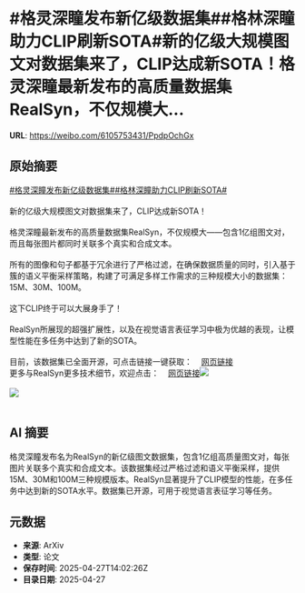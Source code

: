# #格灵深瞳发布新亿级数据集##格林深瞳助力CLIP刷新SOTA#新的亿级大规模图文对数据集来了，CLIP达成新SOTA！格灵深瞳最新发布的高质量数据集RealSyn，不仅规模大...

**URL**: https://weibo.com/6105753431/PpdpOchGx

## 原始摘要

<a href="https://m.weibo.cn/search?containerid=231522type%3D1%26t%3D10%26q%3D%23%E6%A0%BC%E7%81%B5%E6%B7%B1%E7%9E%B3%E5%8F%91%E5%B8%83%E6%96%B0%E4%BA%BF%E7%BA%A7%E6%95%B0%E6%8D%AE%E9%9B%86%23&amp;extparam=%23%E6%A0%BC%E7%81%B5%E6%B7%B1%E7%9E%B3%E5%8F%91%E5%B8%83%E6%96%B0%E4%BA%BF%E7%BA%A7%E6%95%B0%E6%8D%AE%E9%9B%86%23" data-hide=""><span class="surl-text">#格灵深瞳发布新亿级数据集#</span></a><a href="https://m.weibo.cn/search?containerid=231522type%3D1%26t%3D10%26q%3D%23%E6%A0%BC%E6%9E%97%E6%B7%B1%E7%9E%B3%E5%8A%A9%E5%8A%9BCLIP%E5%88%B7%E6%96%B0SOTA%23&amp;extparam=%23%E6%A0%BC%E6%9E%97%E6%B7%B1%E7%9E%B3%E5%8A%A9%E5%8A%9BCLIP%E5%88%B7%E6%96%B0SOTA%23" data-hide=""><span class="surl-text">#格林深瞳助力CLIP刷新SOTA#</span></a><br><br>新的亿级大规模图文对数据集来了，CLIP达成新SOTA！<br><br>格灵深瞳最新发布的高质量数据集RealSyn，不仅规模大——包含1亿组图文对，而且每张图片都同时关联多个真实和合成文本。<br><br>所有的图像和句子都基于冗余进行了严格过滤，在确保数据质量的同时，引入基于簇的语义平衡采样策略，构建了可满足多样工作需求的三种规模大小的数据集：15M、30M、100M。<br><br>这下CLIP终于可以大展身手了！<br><br>RealSyn所展现的超强扩展性，以及在视觉语言表征学习中极为优越的表现，让模型性能在多任务中达到了新的SOTA。<br><br>目前，该数据集已全面开源，可点击链接一键获取：<a href="https://weibo.cn/sinaurl?u=https%3A%2F%2Fhuggingface.co%2Fdatasets%2FKaichengalex%2FRealSyn100M" data-hide=""><span class="url-icon"><img style="width: 1rem;height: 1rem" src="https://h5.sinaimg.cn/upload/2015/09/25/3/timeline_card_small_web_default.png" referrerpolicy="no-referrer"></span><span class="surl-text">网页链接</span></a><br>更多与RealSyn更多技术细节，欢迎点击：<a href="https://weibo.cn/sinaurl?u=https%3A%2F%2Fmp.weixin.qq.com%2Fs%2FCnuVZMSkYHpFwnfaLZ-3qA" data-hide=""><span class="url-icon"><img style="width: 1rem;height: 1rem" src="https://h5.sinaimg.cn/upload/2015/09/25/3/timeline_card_small_web_default.png" referrerpolicy="no-referrer"></span><span class="surl-text">网页链接</span></a><img style="" src="https://tvax2.sinaimg.cn/large/006Fd7o3gy1i0vi5asyzmj30u0072jtq.jpg" referrerpolicy="no-referrer"><br><br><img style="" src="https://tvax3.sinaimg.cn/large/006Fd7o3gy1i0vi5dvi9kj30u00ouk8o.jpg" referrerpolicy="no-referrer"><br><br>

## AI 摘要

格灵深瞳发布名为RealSyn的新亿级图文数据集，包含1亿组高质量图文对，每张图片关联多个真实和合成文本。该数据集经过严格过滤和语义平衡采样，提供15M、30M和100M三种规模版本。RealSyn显著提升了CLIP模型的性能，在多任务中达到新的SOTA水平。数据集已开源，可用于视觉语言表征学习等任务。

## 元数据

- **来源**: ArXiv
- **类型**: 论文
- **保存时间**: 2025-04-27T14:02:26Z
- **目录日期**: 2025-04-27
